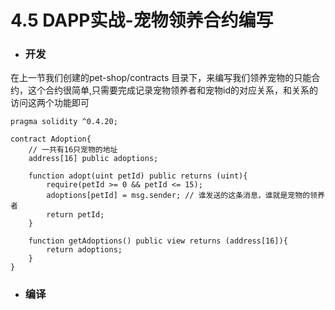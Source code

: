 # 4.5 DAPP实战-宠物领养合约编写

- ### 开发
在上一节我们创建的pet-shop/contracts 目录下，来编写我们领养宠物的只能合约，这个合约很简单,只需要完成记录宠物领养者和宠物id的对应关系，和关系的访问这两个功能即可
```solidity
pragma solidity ^0.4.20;

contract Adoption{
    // 一共有16只宠物的地址
    address[16] public adoptions;

    function adopt(uint petId) public returns (uint){
        require(petId >= 0 && petId <= 15);
        adoptions[petId] = msg.sender; // 谁发送的这条消息，谁就是宠物的领养者
        return petId;
    }

    function getAdoptions() public view returns (address[16]){
        return adoptions;
    }
}

```

- ### 编译
